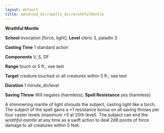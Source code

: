 ```yaml
---
layout: default
title: advanced_dir/spells_dir/wrathfulMantle
---
```

 **Wrathful Mantle**

**School** evocation [force, light]; **Level** cleric 3, paladin 3

**Casting Time** 1 standard action

**Components** V, S, DF

**Range** touch or 5 ft.; see text

**Target** creature touched or all creatures within 5 ft.; see text

**Duration** 1 minute_dir/level

**Saving Throw** Will negates (harmless); **Spell Resistance** yes (harmless)

A shimmering mantle of light shrouds the subject, casting light like a torch. The subject of the spell gains a +1 resistance bonus on all saving throws per four caster levels (maximum +5 at 20th level). The subject can end the _wrathful mantle_ at any time as a swift action to deal 2d8 points of force damage to all creatures within 5 feet.

